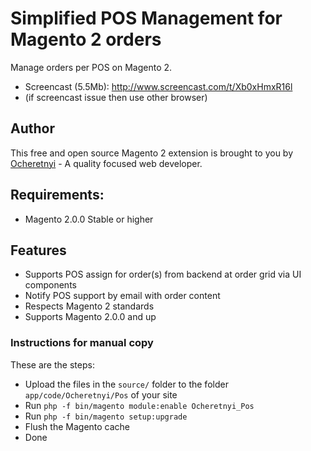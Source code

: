 # Simplified POS Management for Magento 2 orders

Manage orders per POS on Magento 2.
* Screencast (5.5Mb): http://www.screencast.com/t/Xb0xHmxR16l 
* (if screencast issue then use other browser)

## Author

This free and open source Magento 2 extension is brought to you by [Ocheretnyi](https://www.linkedin.com/in/iocheretnyi) - A quality focused web developer.

## Requirements:

* Magento 2.0.0 Stable or higher

## Features

* Supports POS assign for order(s) from backend at order grid via UI components
* Notify POS support by email with order content
* Respects Magento 2 standards
* Supports Magento 2.0.0 and up

### Instructions for manual copy
These are the steps:
* Upload the files in the `source/` folder to the folder `app/code/Ocheretnyi/Pos` of your site
* Run `php -f bin/magento module:enable Ocheretnyi_Pos`
* Run `php -f bin/magento setup:upgrade`
* Flush the Magento cache
* Done
